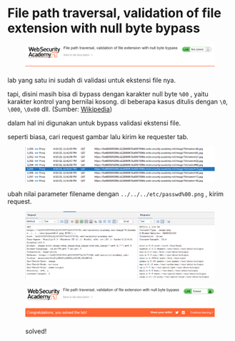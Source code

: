 # File path traversal, validation of file extension with null byte bypass

<figure><img src="../../../.gitbook/assets/image (33).png" alt=""><figcaption></figcaption></figure>

lab yang satu ini sudah di validasi untuk ekstensi file nya.

tapi, disini masih bisa di bypass dengan karakter null byte `%00` , yaitu karakter kontrol yang bernilai kosong. di beberapa kasus ditulis dengan `\0`, `\000`, `\0x00` dll. (Sumber: [Wikipedia](https://id.wikipedia.org/wiki/Karakter_null))

dalam hal ini digunakan untuk bypass validasi ekstensi file.

seperti biasa, cari request gambar lalu kirim ke requester tab.

<figure><img src="../../../.gitbook/assets/image (34).png" alt=""><figcaption></figcaption></figure>

ubah nilai parameter filename dengan `../../../etc/passwd%00.png` , kirim request.

<figure><img src="../../../.gitbook/assets/image (35).png" alt=""><figcaption></figcaption></figure>

<figure><img src="../../../.gitbook/assets/image (36).png" alt=""><figcaption><p>solved!</p></figcaption></figure>
